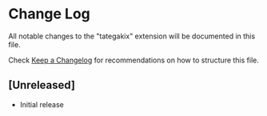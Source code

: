 # Change Log

All notable changes to the "tategakix" extension will be documented in this file.

Check [Keep a Changelog](http://keepachangelog.com/) for recommendations on how to structure this file.

## [Unreleased]

- Initial release